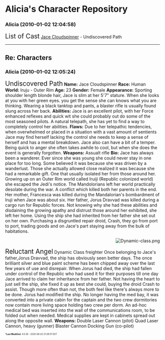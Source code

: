 # Alicia's Character Repository

### **Alicia** (2010-01-02 12:04:58)

<span style="font-size: 1.50em;">List of Cast</span>
[Jace Cloudspinner](http://galacticcampaigns.com/forum/viewtopic.php?p=45735#p45735 "http://galacticcampaigns.com/forum/viewtopic.php?p=45735#p45735") - Undiscovered Path

---

## Re: Characters

### **Alicia** (2010-01-02 12:05:24)

<span style="font-size: 1.50em;">Undiscovered Path</span>
**Name:** Jace Cloudspinner
**Race:** Human
**World:** Iruju - Outer Rim
**Age:** 23
**Gender:** Female
**Appearance:** Sporting shoulder length blonde hair, Jace is slim at her 5'7" stature. When she looks at you with her green eyes. you get the sense she can knows what you are thinking. Wearing a black tanktop and pants, a blaster rifle is usually found slung across her back.
**Abilities:** Jace is an excellent pilot, with her Force enhanced reflexes and quick wit she could probably out do some of the most seasoned pilots. A natural telepath, she has yet to find a way to completely control her abilities.
**Flaws:** Due to her telepathic tendencies, when overwhelmed or placed in a situation with a vast amount of sentients Jace may find herself lacking the control she needs to keep a sense of herself and has a mental breakdown. Jace also can have a bit of a temper. Being quick to anger she often takes awhile to cool, but when she does the event is generally forgotten.
**Weapons:** Assualt rifle
**Bio:**
Jace has always been a wanderer. Ever since she was young she could never stay in one place for too long. Some believed it was because she was driven by a wanderlust. Those she actually allowed close realized it was because she had a remarkable gift. One that usually isolated her from those around her.
Growing up on an Outer Rim world called Iruiji (Republic colonized world) she escaped the Jedi's notice. The Mandolorians left her world practically desolate during the war. A conflict which killed both her parents in the end. Her mother, Francesca was killed during the Mandalorian's bombardment of Iruji when Jace was about six. Her father, Jorus Dravvad was killed during a cargo run for Republic forces. Not knowing why she had these abilities and disdaining the growing apathy and distrust those around her exhibited, she left her home. Using the ship she had inherited from her father she set out on her own. Purchasing a disgruntled repair droid, Crash, they go from port to port, trading goods and on Jace's part staying away from the bulk of habitations.<div style="text-align: right;">
![Dynamic-class.png](http://images3.wikia.nocookie.net/starwars/images/d/d5/Dynamic-class.png)
</div>

<span style="font-size: 1.50em;">Reluctant Angel</span>
Dynamic Class freighter
Once belonging to Jace's father,Jorus Dravvad, the ship has obviously seen better days. The once brilliant silver and blue paint scheme has been chipped away over the last few years of use and disrepair. When Jorus had died, the ship had fallen under control of the Republic who had used it for their purposes till one day Jace arrived to claim her inheritance from her father. Not having the heart to just sell the ship, she fixed it up as best she could, buying the droid Crash to assist. Though more often than not, the both feel like there's always more to be done.
Jorus had modified the ship. No longer having the med bay, it was converted into a private cabin for the captain and the two crew dormitories now contain more living space holding two crew per dorm.
An ad-hoc medical bed was inserted into the wall of the communications room, to be folded out when needed. Medical supplies are kept in cabinets spread out along the opposite wall.
**Weapons:**
Double Laser Cannon (pilot)
Quad Laser Cannon, heavy (gunner)
Blaster Cannon Docking Gun (co-pilot)



<span style="font-size: 0.5em;">***Last Modified**: 4.0.28 - *2025-06-02 21:38:57 EDT*</span>